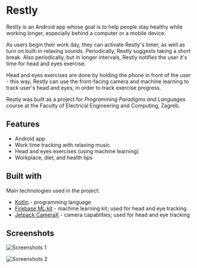 
# Restly

Restly is an Android app whose goal is to help people stay healthy while working longer, especially behind a computer or a mobile device.

As users begin their work day, they can activate Restly's timer, as well as turn on built-in relaxing sounds. Periodically, Restly suggests taking a short break.
Also periodically, but in longer intervals, Restly notifies the user it's time for head and eyes exercise.

Head and eyes exercises are done by holding the phone in front of the user - this way, Restly can use the front-facing camera and machine learning to track user's head and eyes, in order to track exercise progress.


Restly was built as a project for *Programming Paradigms and Languages* course at the Faculty of Electrical Engineering and Computing, Zagreb.
## Features

- Android app
- Work time tracking with relaxing music
- Head and eyes exercises (using machine learning)
- Workplace, diet, and health tips


## Built with

Main technologies used in the project:

- [Kotlin](https://kotlinlang.org) - programming language
- [Firebase ML kit](https://developers.google.com/ml-kit) - machine learning kit; used for head and eye tracking
- [Jetpack CameraX](https://developer.android.com/jetpack/androidx/releases/camera) - camera capablities; used for head and eye tracking


## Screenshots

![Screenshots 1](https://res.cloudinary.com/filippavic/image/upload/v1645726134/Project%20screenshots/Restly/restly_mockup_1_vtwyzw.png)

![Screenshots 2](https://res.cloudinary.com/filippavic/image/upload/v1645726134/Project%20screenshots/Restly/restly_mockup_2_qhk3zf.png)

